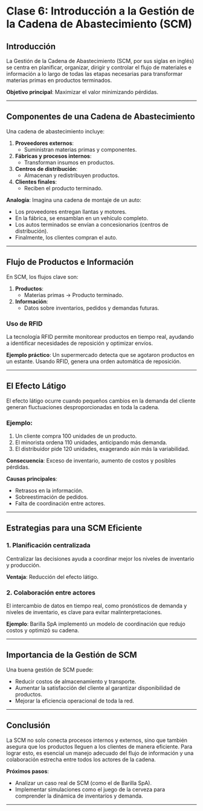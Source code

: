 # Clase 6: Introducción a la Gestión de la Cadena de Abastecimiento (SCM)

## Introducción

La Gestión de la Cadena de Abastecimiento (SCM, por sus siglas en inglés) se centra en planificar, organizar, dirigir y controlar el flujo de materiales e información a lo largo de todas las etapas necesarias para transformar materias primas en productos terminados.

**Objetivo principal**: Maximizar el valor minimizando pérdidas.

---

## Componentes de una Cadena de Abastecimiento

Una cadena de abastecimiento incluye:

1. **Proveedores externos**:
   - Suministran materias primas y componentes.
2. **Fábricas y procesos internos**:
   - Transforman insumos en productos.
3. **Centros de distribución**:
   - Almacenan y redistribuyen productos.
4. **Clientes finales**:
   - Reciben el producto terminado.

**Analogía**:
Imagina una cadena de montaje de un auto:

- Los proveedores entregan llantas y motores.
- En la fábrica, se ensamblan en un vehículo completo.
- Los autos terminados se envían a concesionarios (centros de distribución).
- Finalmente, los clientes compran el auto.

---

## Flujo de Productos e Información

En SCM, los flujos clave son:

1. **Productos**:
   - Materias primas → Producto terminado.
2. **Información**:
   - Datos sobre inventarios, pedidos y demandas futuras.

### Uso de RFID

La tecnología RFID permite monitorear productos en tiempo real, ayudando a identificar necesidades de reposición y optimizar envíos.

**Ejemplo práctico**:
Un supermercado detecta que se agotaron productos en un estante. Usando RFID, genera una orden automática de reposición.

---

## El Efecto Látigo

El efecto látigo ocurre cuando pequeños cambios en la demanda del cliente generan fluctuaciones desproporcionadas en toda la cadena.

### Ejemplo:

1. Un cliente compra 100 unidades de un producto.
2. El minorista ordena 110 unidades, anticipando más demanda.
3. El distribuidor pide 120 unidades, exagerando aún más la variabilidad.

**Consecuencia**: Exceso de inventario, aumento de costos y posibles pérdidas.

**Causas principales**:

- Retrasos en la información.
- Sobreestimación de pedidos.
- Falta de coordinación entre actores.

---

## Estrategias para una SCM Eficiente

### 1. Planificación centralizada

Centralizar las decisiones ayuda a coordinar mejor los niveles de inventario y producción.

**Ventaja**: Reducción del efecto látigo.

### 2. Colaboración entre actores

El intercambio de datos en tiempo real, como pronósticos de demanda y niveles de inventario, es clave para evitar malinterpretaciones.

**Ejemplo**:
Barilla SpA implementó un modelo de coordinación que redujo costos y optimizó su cadena.

---

## Importancia de la Gestión de SCM

Una buena gestión de SCM puede:

- Reducir costos de almacenamiento y transporte.
- Aumentar la satisfacción del cliente al garantizar disponibilidad de productos.
- Mejorar la eficiencia operacional de toda la red.

---

## Conclusión

La SCM no solo conecta procesos internos y externos, sino que también asegura que los productos lleguen a los clientes de manera eficiente. Para lograr esto, es esencial un manejo adecuado del flujo de información y una colaboración estrecha entre todos los actores de la cadena.

**Próximos pasos**:

- Analizar un caso real de SCM (como el de Barilla SpA).
- Implementar simulaciones como el juego de la cerveza para comprender la dinámica de inventarios y demanda.

---
